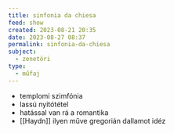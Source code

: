 ```yaml
---
title: sinfonia da chiesa
feed: show
created: 2023-08-21 20:35
date: 2023-08-27 08:37
permalink: sinfonia-da-chiesa
subject:
  - zenetöri
type:
  - műfaj
---
```


- templomi szimfónia
- lassú nyitótétel
- hatással van rá a romantika
- [[Haydn]] ilyen műve gregorián dallamot idéz